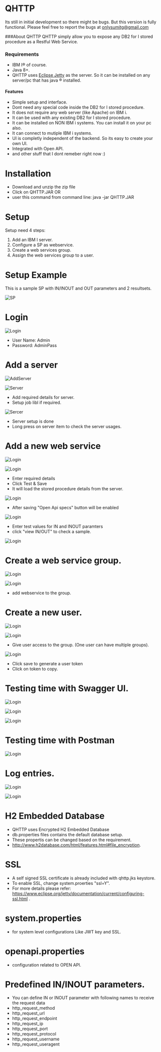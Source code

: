 # QHTTP

Its still in initial development so there might be bugs. But this version is fully functional. Please feel free to report the bugs at onlysumitg@gmail.com 

###About QHTTP
QHTTP simply allow you to expose any DB2 for I stored procedure as a  Restful Web Service. 

### Requirements
- IBM I&reg; of course. 
- Java 8+.
- QHTTP uses [Eclipse Jetty](https://www.eclipse.org/jetty/ "Eclipse Jetty") as the server. So it can be installed on any server/pc that has java &reg; installed.



#### Features
- Simple setup and interface.
- Dont need any special code inside the DB2 for I stored procedure.
- It does not require any web server (like Apache) on IBM i.
- It can be used with any existing DB2 for I stored procedure.
- It can be installed on NON IBM i systems. You can install it on your pc also.
- It can connect to mutiple IBM i systems.
- UI is completly independent of the backend. So its easy to create your own UI.
- Integrated with Open API.
- and other stuff that I dont remeber right now :)



 
# Installation
- Download and unzip the zip file
- Click on QHTTP.JAR 
OR
- user this command from command line: java -jar QHTTP.JAR



# Setup

Setup need 4 steps:
1. Add an IBM I server.
2. Configure a SP as webservice.
3. Create a web services group.
4. Assign the web services group to a user.


# Setup Example

This is a sample SP with IN/INOUT and OUT parameters and 2 resultsets.

![SP](https://github.com/onlysumitg/qhttp_setup/blob/master/images/SP.PNG "SP")


# Login
![Login](https://github.com/onlysumitg/qhttp_setup/blob/master/images/0001000.PNG "Login")


- User Name: Admin
- Password: AdminPass

# Add a server
![AddServer](https://github.com/onlysumitg/qhttp_setup/blob/master/images/0002000.PNG "Add_Server")


![Server](https://github.com/onlysumitg/qhttp_setup/blob/master/images/0003000.PNG "Server")

- Add required details for server. 
- Setup job libl if required.


![Sercer](https://github.com/onlysumitg/qhttp_setup/blob/master/images/0004000.PNG "Server")

- Server setup is done
- Long press on server item to check the server usages.


# Add a new web service

![Login](https://github.com/onlysumitg/qhttp_setup/blob/master/images/0005000.PNG "Login")


![Login](https://github.com/onlysumitg/qhttp_setup/blob/master/images/0006000.PNG "Login")

- Enter required details
- Click Test & Save
- It will load the stored procedure details from the server.

![Login](https://github.com/onlysumitg/qhttp_setup/blob/master/images/0007000.PNG "Login")

- After saving "Open Api specs" button will be enabled

![Login](https://github.com/onlysumitg/qhttp_setup/blob/master/images/0007100.PNG "Login")


- Enter test values for IN and INOUT paramters
- click "view IN/OUT" to check a sample.

![Login](https://github.com/onlysumitg/qhttp_setup/blob/master/images/0008000.PNG "Login")

# Create a web service group.

![Login](https://github.com/onlysumitg/qhttp_setup/blob/master/images/0009000.PNG "Login")



![Login](https://github.com/onlysumitg/qhttp_setup/blob/master/images/0010000.PNG "Login")

- add webservice to the group.

# Create a new user.
 
![Login](https://github.com/onlysumitg/qhttp_setup/blob/master/images/0011000.PNG "Login")


 
![Login](https://github.com/onlysumitg/qhttp_setup/blob/master/images/0012000.PNG "Login")

- Give user access to the group. (One user can have multiple groups).

![Login](https://github.com/onlysumitg/qhttp_setup/blob/master/images/0013000.PNG "Login")

- Click save to generate a user token
- Click on token to copy.

  
# Testing time with Swagger UI.

![Login](https://github.com/onlysumitg/qhttp_setup/blob/master/images/0014000.PNG "Login")

![Login](https://github.com/onlysumitg/qhttp_setup/blob/master/images/0015000.PNG "Login")

![Login](https://github.com/onlysumitg/qhttp_setup/blob/master/images/0016000.PNG "Login")

 
# Testing time with Postman  

![Login](https://github.com/onlysumitg/qhttp_setup/blob/master/images/0017000.PNG "Login")

# Log entries.

![Login](https://github.com/onlysumitg/qhttp_setup/blob/master/images/0018000.PNG "Login")

![Login](https://github.com/onlysumitg/qhttp_setup/blob/master/images/0019000.PNG "Login")





# H2 Embedded Database
- QHTTP uses Encrypted H2 Embedded Database 
- db.properties files contains the default database setup.
- These propertis can be changed based on the requirement. 
- http://www.h2database.com/html/features.html#file_encryption.

# SSL
- A self signed SSL certificate is already included with qhttp.jks keystore.
- To enable SSL, change system.proerties "ssl=Y".
- For more details please refer: https://www.eclipse.org/jetty/documentation/current/configuring-ssl.html .

# system.properties
- for system level configurations Like JWT key and SSL.

# openapi.properties
- configuration related to OPEN API. 

# Predefined IN/INOUT parameters.
- You can define IN or INOUT parameter with following names to receive the request data
- http_request_method
- http_request_url
- http_request_endpoint
- http_request_ip
- http_request_port
- http_request_protocol
- http_request_username
- http_request_useragent

 
